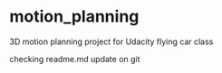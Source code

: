 # motion_planning
3D motion planning project for Udacity flying car class

checking readme.md update on git